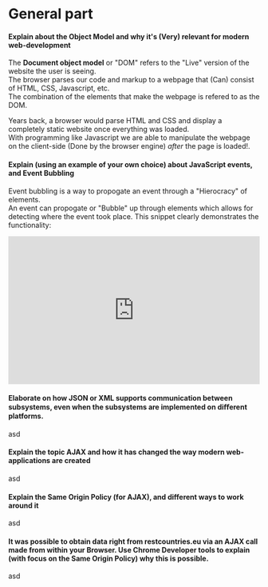 # General part

#### Explain about the Object Model and why it's (Very) relevant for modern web-development
The **Document object model** or "DOM" refers to the "Live" version of the website the user is seeing.  
The browser parses our code and markup to a webpage that (Can) consist of HTML, CSS, Javascript, etc.  
The combination of the elements that make the webpage is refered to as the DOM.  

Years back, a browser would parse HTML and CSS and display a completely static website once everything was loaded.  
With programming like Javascript we are able to manipulate the webpage on the client-side (Done by the browser engine) *after* the page is loaded!.  


#### Explain (using an example of your own choice) about JavaScript events, and Event Bubbling
Event bubbling is a way to propogate an event through a "Hierocracy" of elements.  
An event can propogate or "Bubble" up through elements which allows for detecting where the event took place.
This snippet clearly demonstrates the functionality:

<iframe height="296" style="width: 100%;" scrolling="no" title="Mick - Dat3Sem - Event bubbling" src="https://codepen.io/grevmivlos/embed/ExKqLvr?height=296&theme-id=dark&default-tab=js,result" frameborder="no" loading="lazy" allowtransparency="true" allowfullscreen="true">
  See the Pen <a href='https://codepen.io/grevmivlos/pen/ExKqLvr'>Mick - Dat3Sem - Event bubbling</a> by Mick
  (<a href='https://codepen.io/grevmivlos'>@grevmivlos</a>) on <a href='https://codepen.io'>CodePen</a>.
</iframe>

#### Elaborate on how JSON or XML supports communication between subsystems, even when the subsystems are implemented on diﬀerent platforms.
asd

#### Explain the topic AJAX and how it has changed the way modern web-applications are created

asd

#### Explain the Same Origin Policy (for AJAX), and different ways to work around it

asd

#### It was possible to obtain data right from restcountries.eu via an AJAX call made from within your Browser. Use Chrome Developer tools to explain (with focus on the Same Origin Policy) why this is possible. 

asd